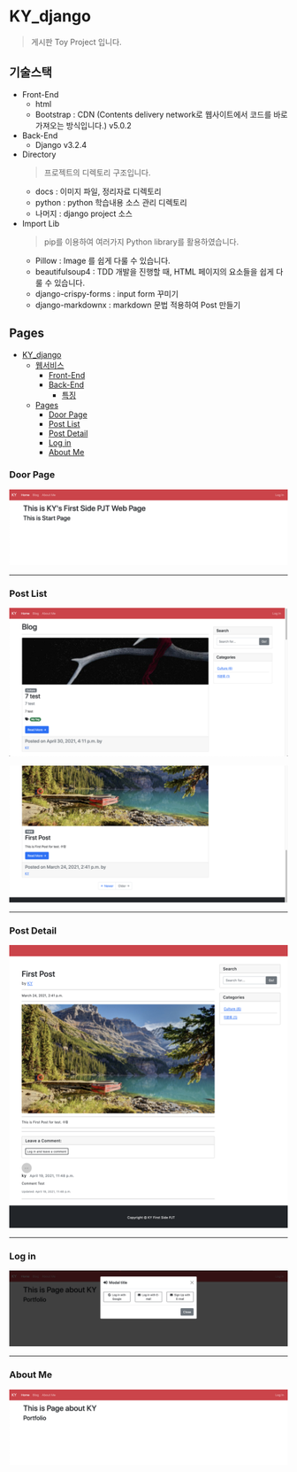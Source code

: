 # KY_django

> 게시판 Toy Project 입니다.

## 기술스택

- Front-End
  - html
  - Bootstrap : CDN (Contents delivery network로 웹사이트에서 코드를 바로 가져오는 방식입니다.) v5.0.2
- Back-End
  - Django v3.2.4
- Directory
  > 프로젝트의 디렉토리 구조입니다.
  - docs : 이미지 파일, 정리자료 디렉토리
  - python : python 학습내용 소스 관리 디렉토리
  - 나머지 : django project 소스
- Import Lib
  > pip를 이용하여 여러가지 Python library를 활용하였습니다.
  - Pillow : Image 를 쉽게 다룰 수 있습니다.
  - beautifulsoup4 : TDD 개발을 진행할 때, HTML 페이지의 요소들을 쉽게 다룰 수 있습니다.
  - django-crispy-forms : input form 꾸미기
  - django-markdownx : markdown 문법 적용하여 Post 만들기

## Pages

- [KY_django](#ky_django)
  - [웹서비스](#웹서비스)
    - [Front-End](#front-end)
    - [Back-End](#back-end)
      - [특징](#특징)
  - [Pages](#pages)
    - [Door Page](#door-page)
    - [Post List](#post-list)
    - [Post Detail](#post-detail)
    - [Log in](#log-in)
    - [About Me](#about-me)

### Door Page

![Door Page](start.png)

---

### Post List

![Post List](post_list.png)

![post_list_footer](post_list_footer.png)

---

### Post Detail

![post_detail](post_detail.png)

---

### Log in

![Log in](login.png)

---

### About Me

![About Me](aboutme.png)

